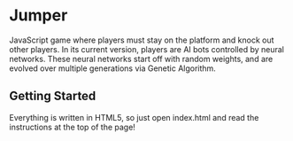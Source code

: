# Jumper
JavaScript game where players must stay on the platform and knock out other players.
In its current version, players are AI bots controlled by neural networks.
These neural networks start off with random weights, and are evolved over multiple generations via Genetic Algorithm.

## Getting Started
Everything is written in HTML5, so just open index.html and read the instructions at the top of the page!
